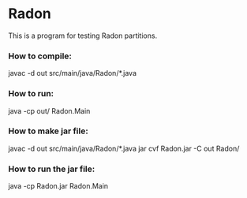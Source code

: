 # Radon

This is a program for testing Radon partitions.

### How to compile:
javac -d out src/main/java/Radon/*.java

### How to run:
java -cp out/ Radon.Main

### How to make jar file:
javac -d out src/main/java/Radon/*.java
jar cvf Radon.jar -C out Radon/

### How to run the jar file:
java -cp Radon.jar Radon.Main
